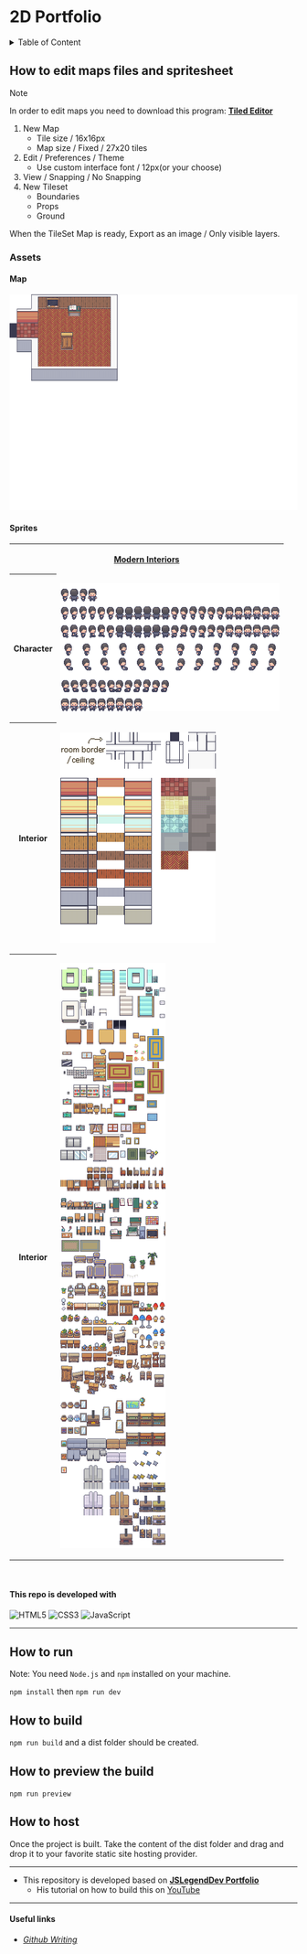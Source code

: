 # 2D Portfolio
<details closed>
<summary>Table of Content</summary>

* [How to edit maps files and spritesheet](#how-to-edit-maps-files-and-spritesheet)
* [Assets](#assets)
   * [Map](#map)
   * [Sprites](#sprites)
* [Languages](#this-repo-is-developed-with)
<details closed>
   <summary>How to</summary>
   
   * [How to run](#how-to-run)
   * [How to build](#how-to-build)
   * [How to preview the build](#how-to-preview-the-build)
   * [How to host](#how-to-host)
   
   </details>
   
   * [Useful links](#useful-links)
</details>


## How to edit maps files and spritesheet
>[!NOTE]
>In order to edit maps you need to download this program: [**Tiled Editor**](https://www.mapeditor.org/)

1. New Map
   - Tile size / 16x16px
   - Map size / Fixed / 27x20 tiles
2. Edit / Preferences / Theme
   - Use custom interface font / 12px(or your choose)
3. View / Snapping / No Snapping
4. New Tileset
   - Boundaries
   - Props
   - Ground

When the TileSet Map is ready, Export as an image / Only visible layers.

### Assets
#### Map
![Map](./public/map.png)

#### Sprites
<table>
   <tr>
      <th colspan=2>

[**Modern Interiors**](https://limezu.itch.io/moderninteriors)
      </th>
   <tr>
      <th>Character</th>
      <td> 
   
![Character spritesheet](./public/assets/Bob_16x16.png)
      </td>
   </tr>
   <tr>
      <th>Interior</th>
      <td> 
   
![Room Builder spritesheet](./public/assets/Room_Builder_free_16x16.png)
      </td>
   </tr>
   <tr>
      <th>Interior</th>
      <td> 
   
![Interiors spritesheet](./public/assets/Interiors_free_16x16.png)
      </td>
   </tr>
</table>




<br/>

<div align="left">

#### This repo is developed with 
![HTML5](https://img.shields.io/badge/HTML5-E34F26?style=for-the-badge&logo=html5&logoColor=white) ![CSS3](https://img.shields.io/badge/CSS3-1572B6?style=for-the-badge&logo=css3&logoColor=white) ![JavaScript](https://img.shields.io/badge/JavaScript-F7DF1E?style=for-the-badge&logo=javascript&logoColor=black)
 
 </div>
 
___
## How to run

Note: You need `Node.js` and `npm` installed on your machine.

`npm install` then `npm run dev`

## How to build

`npm run build` and a dist folder should be created.

## How to preview the build

`npm run preview`

## How to host

Once the project is built. Take the content of the dist folder and drag and drop it
to your favorite static site hosting provider.
___

- This repository is developed based on [**JSLegendDev Portfolio**](https://github.com/JSLegendDev/2d-portfolio-kaboom)
  - His tutorial on how to build this on [YouTube](https://www.youtube.com/watch?v=gwtfWORCN0U)

---

#### Useful links

- [_Github Writing_](https://docs.github.com/en/get-started/writing-on-github/getting-started-with-writing-and-formatting-on-github/basic-writing-and-formatting-syntax)
